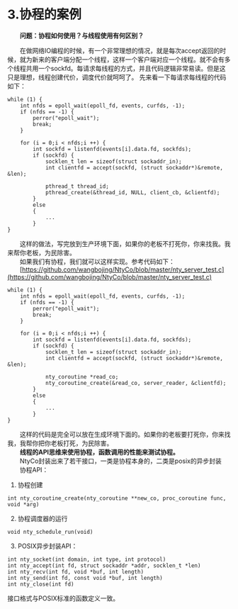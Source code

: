 # 3.协程的案例

&emsp;&emsp;**问题：协程如何使用？与线程使用有何区别？**

&emsp;&emsp;在做网络IO编程的时候，有一个非常理想的情况，就是每次accept返回的时候，就为新来的客户端分配一个线程，这样一个客户端对应一个线程。就不会有多个线程共用一个sockfd。每请求每线程的方式，并且代码逻辑非常易读。但是这只是理想，线程创建代价，调度代价就呵呵了。
先来看一下每请求每线程的代码如下：
```
while (1) {
    int nfds = epoll_wait(epoll_fd, events, curfds, -1);
    if (nfds == -1) {
        perror("epoll_wait");
        break;
    }

    for (i = 0;i < nfds;i ++) {
        int sockfd = listenfd(events[i].data.fd, sockfds);
        if (sockfd) {
            socklen_t len = sizeof(struct sockaddr_in);
            int clientfd = accept(sockfd, (struct sockaddr*)&remote, &len);

            pthread_t thread_id;
            pthread_create(&thread_id, NULL, client_cb, &clientfd);
        }
        else
        {
            ...
        }
}

```
&emsp;&emsp;这样的做法，写完放到生产环境下面，如果你的老板不打死你，你来找我。我来帮你老板，为民除害。  
&emsp;&emsp;如果我们有协程，我们就可以这样实现。参考代码如下：  
&emsp;&emsp;[https://github.com/wangbojing/NtyCo/blob/master/nty_server_test.c](https://github.com/wangbojing/NtyCo/blob/master/nty_server_test.c)

```
while (1) {
    int nfds = epoll_wait(epoll_fd, events, curfds, -1);
    if (nfds == -1) {
        perror("epoll_wait");
        break;
    }

    for (i = 0;i < nfds;i ++) {
        int sockfd = listenfd(events[i].data.fd, sockfds);
        if (sockfd) {
            socklen_t len = sizeof(struct sockaddr_in);
            int clientfd = accept(sockfd, (struct sockaddr*)&remote, &len);
            
            nty_coroutine *read_co;
            nty_coroutine_create(&read_co, server_reader, &clientfd);
        }
        else
        {
            ...
        }
}

```
&emsp;&emsp;这样的代码是完全可以放在生成环境下面的。如果你的老板要打死你，你来找我，我帮你把你老板打死，为民除害。  
&emsp;&emsp;**线程的API思维来使用协程，函数调用的性能来测试协程。**  
&emsp;&emsp;NtyCo封装出来了若干接口，一类是协程本身的，二类是posix的异步封装  
&emsp;&emsp;协程API：  
1. 协程创建  
```
int nty_coroutine_create(nty_coroutine **new_co, proc_coroutine func, void *arg)  
```  
2. 协程调度器的运行  
```
void nty_schedule_run(void)  
```  
3. POSIX异步封装API：  
```
int nty_socket(int domain, int type, int protocol)
int nty_accept(int fd, struct sockaddr *addr, socklen_t *len)
int nty_recv(int fd, void *buf, int length)
int nty_send(int fd, const void *buf, int length)
int nty_close(int fd)
```  
接口格式与POSIX标准的函数定义一致。


